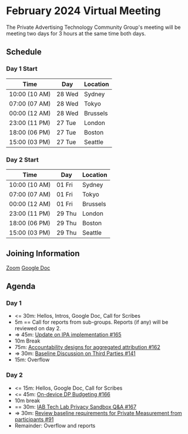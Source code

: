 # February 2024 Virtual Meeting

The Private Advertising Technology Community Group's meeting will be meeting two days for 3 hours at the same time both days.

## Schedule

### Day 1 Start

| Time          | Day    | Location      |
| ------------- | ------ | ------------- |
| 10:00 (10 AM) | 28 Wed | Sydney        |
| 07:00 (07 AM) | 28 Wed | Tokyo         |
| 00:00 (12 AM) | 28 Wed | Brussels      |
| 23:00 (11 PM) | 27 Tue | London        |
| 18:00 (06 PM) | 27 Tue | Boston        |
| 15:00 (03 PM) | 27 Tue | Seattle       |

### Day 2 Start

| Time          | Day    | Location      |
| ------------- | ------ | ------------- |
| 10:00 (10 AM) | 01 Fri | Sydney        |
| 07:00 (07 AM) | 01 Fri | Tokyo         |
| 00:00 (12 AM) | 01 Fri | Brussels      |
| 23:00 (11 PM) | 29 Thu | London        |
| 18:00 (06 PM) | 29 Thu | Boston        |
| 15:00 (03 PM) | 29 Thu | Seattle       |

## Joining Information

[Zoom](https://w3c.zoom.us/j/82659868398?pwd=R2wyMlVzVGcwcmZJb1BpZmdDc2crUT09)
[Google Doc](https://docs.google.com/document/d/1YB3QTwCaPW5JG3itbyE2x8_5b7h_bCjKJQ7n0A65zhU/edit?usp=sharing)

## Agenda

### Day 1

- <= 30m: Hellos, Intros, Google Doc, Call for Scribes
- 5m == Call for reports from sub-groups. Reports (if any) will be reviewed on day 2.
- => 45m: [Update on IPA implementation #165](https://github.com/patcg/meetings/issues/165)
- 10m Break
- 75m: [Accountability designs for aggregated attribution #162](https://github.com/patcg/meetings/issues/162)
- => 30m: [Baseline Discussion on Third Parties #141](https://github.com/patcg/meetings/issues/141)
- 15m: Overflow

### Day 2

- <= 15m: Hellos, Google Doc, Call for Scribes
- <= 45m: [On-device DP Budgeting #166](https://github.com/patcg/meetings/issues/166)
- 10m break
- == 30m: [IAB Tech Lab Privacy Sandbox Q&A #167](https://github.com/patcg/meetings/issues/167)
- => 30m: [Review baseline requirements for Private Measurement from participants #91](https://github.com/patcg/meetings/issues/91)
- Remainder: Overflow and reports

